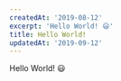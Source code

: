 ```yaml
---
createdAt: '2019-08-12'
excerpt: 'Hello World! 😃'
title: Hello World!
updatedAt: '2019-09-12'
---
```


Hello World! 😃